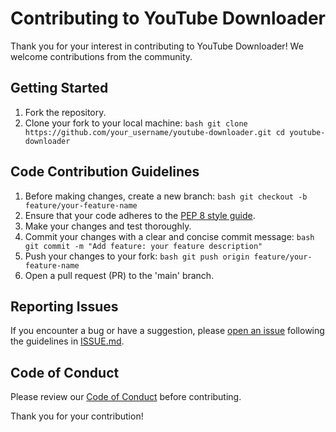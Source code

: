 # Contributing to YouTube Downloader

Thank you for your interest in contributing to YouTube Downloader! We welcome contributions from the community.

## Getting Started

1. Fork the repository.
2. Clone your fork to your local machine:
   `` bash
   git clone https://github.com/your_username/youtube-downloader.git
   cd youtube-downloader
   ``

## Code Contribution Guidelines

1. Before making changes, create a new branch:
   `` bash
   git checkout -b feature/your-feature-name
   ``
2. Ensure that your code adheres to the [PEP 8 style guide](https://pep8.org/).
3. Make your changes and test thoroughly.
4. Commit your changes with a clear and concise commit message:
   `` bash
   git commit -m "Add feature: your feature description"
   ``
5. Push your changes to your fork:
   `` bash
   git push origin feature/your-feature-name
   ``
6. Open a pull request (PR) to the 'main' branch.

## Reporting Issues

If you encounter a bug or have a suggestion, please [open an issue](ISSUE.md) following the guidelines in [ISSUE.md](ISSUE.md).

## Code of Conduct

Please review our [Code of Conduct]() before contributing.

Thank you for your contribution!
